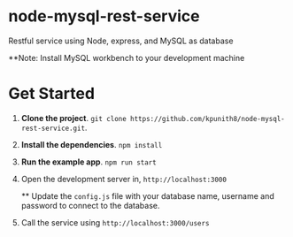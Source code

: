 # node-mysql-rest-service
Restful service using Node, express, and MySQL as database



**Note: Install MySQL workbench to your development machine

# Get Started
1. **Clone the project**. `git clone https://github.com/kpunith8/node-mysql-rest-service.git`.

2. **Install the dependencies**. `npm install`

3. **Run the example app**. `npm run start`

4. Open the development server in, `http://localhost:3000`
   
   ** Update the `config.js` file with your database name, username and password to connect to the database.

5. Call the service using `http://localhost:3000/users`
